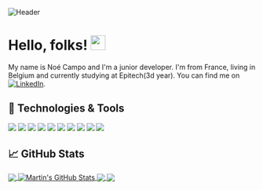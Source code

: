 ![Header](https://cdn.discordapp.com/attachments/981188293800624198/1102817966212522015/techStack.png "Header")

# Hello, folks! <img src="https://raw.githubusercontent.com/MartinHeinz/MartinHeinz/master/wave.gif" width="30px">

My name is Noé Campo and I'm a junior developer. I'm from France, living in Belgium and currently studying at Epitech(3d year). You can find me on [![LinkedIn][3.2]][3].

## 🔧 Technologies & Tools
![](https://img.shields.io/badge/%20Tools-mongoDb-green?logo=MongoDB)
![](https://img.shields.io/badge/%20Code-Javascript-yellow?logo=JavaScript)
![](https://img.shields.io/badge/%20Code-HTML-red?logo=HTML5)
![](https://img.shields.io/badge/%20Code-css-blue?logo=CSS3)
![](https://img.shields.io/badge/%20Code-react-9cf?logo=React)
![](https://img.shields.io/badge/%20Code-C-informational?logo=C)
![](https://img.shields.io/badge/%20Code-C%2B%2B-blueviolet?logo=Java)
![](https://img.shields.io/badge/%20Code-php-blue?logo=PHP)
![](https://img.shields.io/badge/%20Code-MySQL-ff69b4?logo=MySQL)
![](https://img.shields.io/badge/%20Tools-firebase-orange?logo=Firebase)

## &#x1f4c8; GitHub Stats

<a href="https://github.com/noe-gif/noe-gif">
  <img align="center" src="https://github-readme-stats.vercel.app/api/top-langs/?username=noe-gif&hide=java,html,tex&title_color=ffffff&text_color=c9cacc&icon_color=2bbc8a&bg_color=1d1f21&langs_count=3" />
</a>
<a href="https://github.com/noe-gif/noe-gif">
  <img align="center" src="https://github-readme-stats.vercel.app/api?username=noe-gif&show_icons=true&line_height=27&count_private=true&title_color=ffffff&text_color=c9cacc&icon_color=2bbc8a&bg_color=1d1f21" alt="Martin's GitHub Stats" />
</a>

<a href="https://github.com/noe-gif/Restaurant-Review">
  <img align="center" src="https://github-readme-stats.vercel.app/api/pin/?username=noe-gif&repo=Restaurant-Review&title_color=ffffff&text_color=c9cacc&icon_color=2bbc8a&bg_color=1d1f21" />
</a>


<a href="https://github.com/noe-gif/Quizz-web-app-React">
  <img align="center" src="https://github-readme-stats.vercel.app/api/pin/?username=noe-gif&repo=Quizz-web-app-React&title_color=ffffff&text_color=c9cacc&icon_color=2bbc8a&bg_color=1d1f21" />
</a>    

<!-- links to social media icons -->

<!-- icons with padding -->

[1.1]: http://i.imgur.com/tXSoThF.png (twitter icon with padding)
[2.1]: http://i.imgur.com/0o48UoR.png (github icon with padding)

<!-- icons without padding -->

[1.2]: http://i.imgur.com/wWzX9uB.png (twitter icon without padding)
[2.2]: http://i.imgur.com/9I6NRUm.png (github icon without padding)
[3.2]: https://raw.githubusercontent.com/MartinHeinz/MartinHeinz/master/linkedin-3-16.png (LinkedIn icon without padding)


<!-- links to your social media accounts -->

[2]: https://github.com/noe-gif
[3]: https://www.linkedin.com/in/no%C3%A9-campo-1100781a3/

